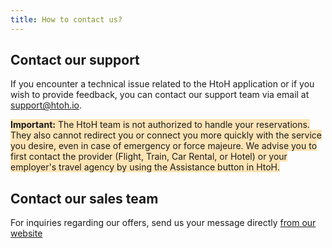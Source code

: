 ```yaml
---
title: How to contact us?
---
```


## Contact our support

If you encounter a technical issue related to the HtoH application or if you wish to provide feedback, you can contact our support team via email at [support@htoh.io](mailto:support@htoh.io).

<span style="background-color:moccasin;"></span><span style="background-color:moccasin;">**Important:** The HtoH team is not authorized to handle your reservations. They also cannot redirect you or connect you more quickly with the service you desire, even in case of emergency or force majeure. We advise you to first contact the provider (Flight, Train, Car Rental, or Hotel) or your employer's travel agency by using the Assistance button in HtoH.</span>

## Contact our sales team

For inquiries regarding our offers, send us your message directly [from our website](https://htoh.io/contact)